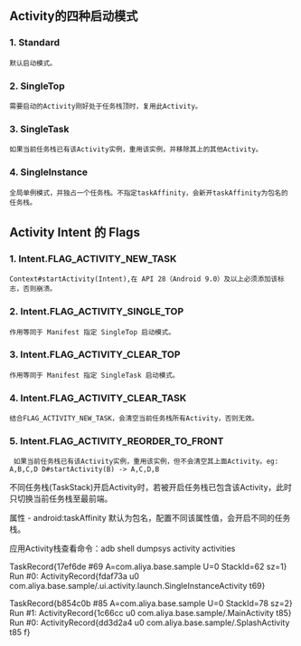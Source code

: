 ## Activity的四种启动模式

### 1. Standard  
    默认启动模式。
    
### 2. SingleTop  
    需要启动的Activity刚好处于任务栈顶时，复用此Activity。
    
### 3. SingleTask  
    如果当前任务栈已有该Activity实例，重用该实例，并移除其上的其他Activity。

### 4. SingleInstance  
    全局单例模式，并独占一个任务栈。不指定taskAffinity，会新开taskAffinity为包名的任务栈。

## Activity Intent 的 Flags  

### 1. Intent.FLAG_ACTIVITY_NEW_TASK  
    Context#startActivity(Intent),在 API 28（Android 9.0）及以上必须添加该标志，否则崩溃。
    
### 2. Intent.FLAG_ACTIVITY_SINGLE_TOP  
    作用等同于 Manifest 指定 SingleTop 启动模式。

### 3. Intent.FLAG_ACTIVITY_CLEAR_TOP 
    作用等同于 Manifest 指定 SingleTask 启动模式。
    
### 4. Intent.FLAG_ACTIVITY_CLEAR_TASK 
    结合FLAG_ACTIVITY_NEW_TASK，会清空当前任务栈所有Activity，否则无效。
    
### 5. Intent.FLAG_ACTIVITY_REORDER_TO_FRONT
     如果当前任务栈已有该Activity实例，重用该实例，但不会清空其上面Activity。eg: A,B,C,D D#startActivity(B) -> A,C,D,B


不同任务栈(TaskStack)开启Activity时，若被开启任务栈已包含该Activity，此时只切换当前任务栈至最前端。    

属性 - android:taskAffinity 默认为包名，配置不同该属性值，会开启不同的任务栈。
    
应用Activity栈查看命令：adb shell dumpsys activity activities

 TaskRecord{17ef6de #69 A=com.aliya.base.sample U=0 StackId=62 sz=1}
        Run #0: ActivityRecord{fdaf73a u0 com.aliya.base.sample/.ui.activity.launch.SingleInstanceActivity t69}
        
 TaskRecord{b854c0b #85 A=com.aliya.base.sample U=0 StackId=78 sz=2}
        Run #1: ActivityRecord{1c66cc u0 com.aliya.base.sample/.MainActivity t85}
        Run #0: ActivityRecord{dd3d2a4 u0 com.aliya.base.sample/.SplashActivity t85 f}
